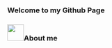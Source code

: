 ### Welcome to my Github Page

### <img src="https://github.com/alinvdu/alinvdu/assets/16021447/fd9179fc-cdf2-4bd4-b962-508543624027" width="38">About me

